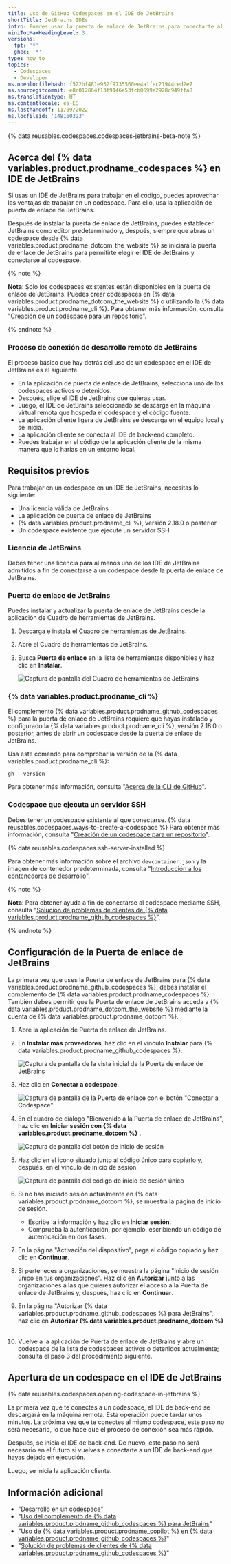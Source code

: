```yaml
---
title: Uso de GitHub Codespaces en el IDE de JetBrains
shortTitle: JetBrains IDEs
intro: Puedes usar la puerta de enlace de JetBrains para conectarte al codespace y trabajar en tu IDE de JetBrains favorito.
miniTocMaxHeadingLevel: 3
versions:
  fpt: '*'
  ghec: '*'
type: how_to
topics:
  - Codespaces
  - Developer
ms.openlocfilehash: f522bf481e932f9735560ee4a1fec21944ced2e7
ms.sourcegitcommit: e8c012864f13f9146e53fcb0699e2928c949ffa8
ms.translationtype: HT
ms.contentlocale: es-ES
ms.lasthandoff: 11/09/2022
ms.locfileid: '148160323'
---
```

{% data reusables.codespaces.codespaces-jetbrains-beta-note %}

## Acerca del {% data variables.product.prodname_codespaces %} en IDE de JetBrains

Si usas un IDE de JetBrains para trabajar en el código, puedes aprovechar las ventajas de trabajar en un codespace. Para ello, usa la aplicación de puerta de enlace de JetBrains.

Después de instalar la puerta de enlace de JetBrains, puedes establecer JetBrains como editor predeterminado y, después, siempre que abras un codespace desde {% data variables.product.prodname_dotcom_the_website %} se iniciará la puerta de enlace de JetBrains para permitirte elegir el IDE de JetBrains y conectarse al codespace.

{% note %}

**Nota**: Solo los codespaces existentes están disponibles en la puerta de enlace de JetBrains. Puedes crear codespaces en {% data variables.product.prodname_dotcom_the_website %} o utilizando la {% data variables.product.prodname_cli %}. Para obtener más información, consulta "[Creación de un codespace para un repositorio](/codespaces/developing-in-codespaces/creating-a-codespace-for-a-repository)".

{% endnote %}

### Proceso de conexión de desarrollo remoto de JetBrains

El proceso básico que hay detrás del uso de un codespace en el IDE de JetBrains es el siguiente.

* En la aplicación de puerta de enlace de JetBrains, selecciona uno de los codespaces activos o detenidos. 
* Después, elige el IDE de JetBrains que quieras usar. 
* Luego, el IDE de JetBrains seleccionado se descarga en la máquina virtual remota que hospeda el codespace y el código fuente.
* La aplicación cliente ligera de JetBrains se descarga en el equipo local y se inicia.
* La aplicación cliente se conecta al IDE de back-end completo.
* Puedes trabajar en el código de la aplicación cliente de la misma manera que lo harías en un entorno local.

## Requisitos previos

Para trabajar en un codespace en un IDE de JetBrains, necesitas lo siguiente:

* Una licencia válida de JetBrains
* La aplicación de puerta de enlace de JetBrains
* {% data variables.product.prodname_cli %}, versión 2.18.0 o posterior 
* Un codespace existente que ejecute un servidor SSH

### Licencia de JetBrains

Debes tener una licencia para al menos uno de los IDE de JetBrains admitidos a fin de conectarse a un codespace desde la puerta de enlace de JetBrains.

### Puerta de enlace de JetBrains

Puedes instalar y actualizar la puerta de enlace de JetBrains desde la aplicación de Cuadro de herramientas de JetBrains.

1. Descarga e instala el [Cuadro de herramientas de JetBrains](https://www.jetbrains.com/toolbox-app).
1. Abre el Cuadro de herramientas de JetBrains.
1. Busca **Puerta de enlace** en la lista de herramientas disponibles y haz clic en **Instalar**.

   ![Captura de pantalla del Cuadro de herramientas de JetBrains](/assets/images/help/codespaces/jetbrains-toolbox.png)

### {% data variables.product.prodname_cli %}

El complemento {% data variables.product.prodname_github_codespaces %} para la puerta de enlace de JetBrains requiere que hayas instalado y configurado la {% data variables.product.prodname_cli %}, versión 2.18.0 o posterior, antes de abrir un codespace desde la puerta de enlace de JetBrains.

Usa este comando para comprobar la versión de la {% data variables.product.prodname_cli %}:

```shell{:copy}
gh --version
```

Para obtener más información, consulta "[Acerca de la CLI de GitHub](/github-cli/github-cli/about-github-cli)".

### Codespace que ejecuta un servidor SSH

Debes tener un codespace existente al que conectarse. {% data reusables.codespaces.ways-to-create-a-codespace %} Para obtener más información, consulta "[Creación de un codespace para un repositorio](/codespaces/developing-in-codespaces/creating-a-codespace-for-a-repository)".

{% data reusables.codespaces.ssh-server-installed %}

Para obtener más información sobre el archivo `devcontainer.json` y la imagen de contenedor predeterminada, consulta "[Introducción a los contenedores de desarrollo](/codespaces/setting-up-your-project-for-codespaces/introduction-to-dev-containers)".

{% note %}

**Nota**: Para obtener ayuda a fin de conectarse al codespace mediante SSH, consulta "[Solución de problemas de clientes de {% data variables.product.prodname_github_codespaces %}](/codespaces/troubleshooting/troubleshooting-github-codespaces-clients?tool=jetbrains#ssh-connection-issues)".

{% endnote %}

## Configuración de la Puerta de enlace de JetBrains

La primera vez que uses la Puerta de enlace de JetBrains para {% data variables.product.prodname_github_codespaces %}, debes instalar el complemento de {% data variables.product.prodname_codespaces %}. También debes permitir que la Puerta de enlace de JetBrains acceda a {% data variables.product.prodname_dotcom_the_website %} mediante la cuenta de {% data variables.product.prodname_dotcom %}. 

1. Abre la aplicación de Puerta de enlace de JetBrains.
1. En **Instalar más proveedores**, haz clic en el vínculo **Instalar** para {% data variables.product.prodname_github_codespaces %}.

   ![Captura de pantalla de la vista inicial de la Puerta de enlace de JetBrains](/assets/images/help/codespaces/jetbrains-gateway-initial-view.png)

1. Haz clic en **Conectar a codespace**.

   ![Captura de pantalla de la Puerta de enlace con el botón "Conectar a Codespace"](/assets/images/help/codespaces/jetbrains-gateway-connect.png)

1. En el cuadro de diálogo "Bienvenido a la Puerta de enlace de JetBrains", haz clic en **Iniciar sesión con {% data variables.product.prodname_dotcom %}** .

   ![Captura de pantalla del botón de inicio de sesión](/assets/images/help/codespaces/jetbrains-gateway-sign-in.png)

1. Haz clic en el icono situado junto al código único para copiarlo y, después, en el vínculo de inicio de sesión.

   ![Captura de pantalla del código de inicio de sesión único](/assets/images/help/codespaces/jetbrains-gateway-login-code.png)

1. Si no has iniciado sesión actualmente en {% data variables.product.prodname_dotcom %}, se muestra la página de inicio de sesión. 
   * Escribe la información y haz clic en **Iniciar sesión**.
   * Comprueba la autenticación, por ejemplo, escribiendo un código de autenticación en dos fases.
1. En la página "Activación del dispositivo", pega el código copiado y haz clic en **Continuar**.
1. Si perteneces a organizaciones, se muestra la página "Inicio de sesión único en tus organizaciones". Haz clic en **Autorizar** junto a las organizaciones a las que quieres autorizar el acceso a la Puerta de enlace de JetBrains y, después, haz clic en **Continuar**.
1. En la página "Autorizar {% data variables.product.prodname_github_codespaces %} para JetBrains", haz clic en **Autorizar {% data variables.product.prodname_dotcom %}** .
1. Vuelve a la aplicación de Puerta de enlace de JetBrains y abre un codespace de la lista de codespaces activos o detenidos actualmente; consulta el paso 3 del procedimiento siguiente.

## Apertura de un codespace en el IDE de JetBrains

{% data reusables.codespaces.opening-codespace-in-jetbrains %}

   La primera vez que te conectes a un codespace, el IDE de back-end se descargará en la máquina remota. Esta operación puede tardar unos minutos. La próxima vez que te conectes al mismo codespace, este paso no será necesario, lo que hace que el proceso de conexión sea más rápido. 

   Después, se inicia el IDE de back-end. De nuevo, este paso no será necesario en el futuro si vuelves a conectarte a un IDE de back-end que hayas dejado en ejecución. 
   
   Luego, se inicia la aplicación cliente.

## Información adicional

- "[Desarrollo en un codespace](/codespaces/developing-in-codespaces/developing-in-a-codespace)"
- "[Uso del complemento de {% data variables.product.prodname_github_codespaces %} para JetBrains](/codespaces/codespaces-reference/using-the-github-codespaces-plugin-for-jetbrains)"
- "[Uso de {% data variables.product.prodname_copilot %} en {% data variables.product.prodname_github_codespaces %}](/codespaces/codespaces-reference/using-github-copilot-in-github-codespaces)"
- "[Solución de problemas de clientes de {% data variables.product.prodname_github_codespaces %}](/codespaces/troubleshooting/troubleshooting-github-codespaces-clients?tool=jetbrains)"
